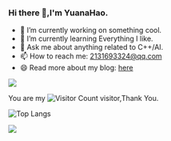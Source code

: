 ### Hi there 👋,I'm YuanaHao.

- 🔭 I’m currently working on something cool.
- 🌱 I’m currently learning Everything I like.
- 💬 Ask me about anything related to C++/AI.
- 📫 How to reach me: 2131693324@qq.com
- 😄 Read more about my blog: [here](https://yuanahao.github.io/)

![](https://github-readme-stats.vercel.app/api?username=YuanaHao&show_icons=true&theme=transparent)

You are my ![Visitor Count](https://profile-counter.glitch.me/YuanaHao/count.svg) visitor,Thank You.

![Top Langs](https://github-readme-stats.vercel.app/api/top-langs/?username=YuanaHao&layout=compact&theme=tokyonight)  

![](https://github-readme-activity-graph.cyclic.app/graph?username=YuanaHao&theme=dracula)  
